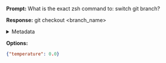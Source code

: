 **Prompt:**
What is the exact zsh command to: switch git branch?


**Response:**
git checkout <branch_name>

<details><summary>Metadata</summary>

- Duration: 816 ms
- Datetime: 2023-08-24T10:33:45.235552
- Model: gpt-3.5-turbo-0613

</details>

**Options:**
```json
{"temperature": 0.0}
```

